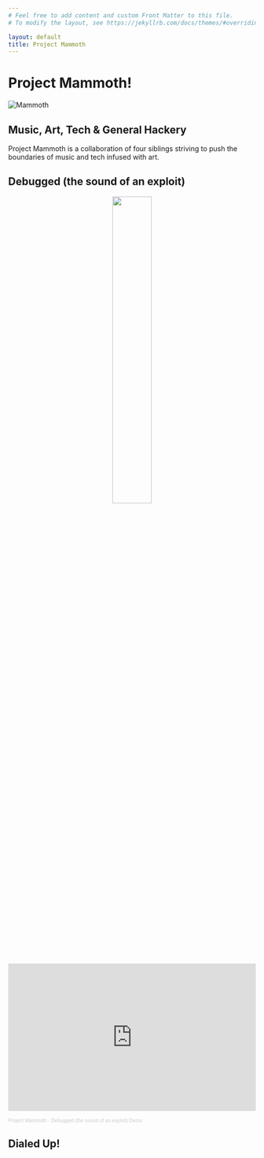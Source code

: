 ```yaml
---
# Feel free to add content and custom Front Matter to this file.
# To modify the layout, see https://jekyllrb.com/docs/themes/#overriding-theme-defaults

layout: default
title: Project Mammoth
---
```


# Project Mammoth!
![Mammoth](https://projectmammoth.com/images/pm-logo-no-text.jpg)
## Music, Art, Tech & General Hackery

Project Mammoth is a collaboration of four siblings striving to push the boundaries of music and tech infused with art.

## Debugged (the sound of an exploit)

<p align="center">

<img width="40%" height="40%" src="https://projectmammoth.com/images/Debugged LG Thumbnail.jpg">

<iframe width="100%" height="300" scrolling="no" frameborder="no" allow="autoplay" src="https://w.soundcloud.com/player/?url=https%3A//api.soundcloud.com/tracks/1553425054&color=%23ff5500&auto_play=false&hide_related=false&show_comments=true&show_user=true&show_reposts=false&show_teaser=true&visual=true"></iframe><div style="font-size: 10px; color: #cccccc;line-break: anywhere;word-break: normal;overflow: hidden;white-space: nowrap;text-overflow: ellipsis; font-family: Interstate,Lucida Grande,Lucida Sans Unicode,Lucida Sans,Garuda,Verdana,Tahoma,sans-serif;font-weight: 100;"><a href="https://soundcloud.com/projectmammoth" title="Project Mammoth" target="_blank" style="color: #cccccc; text-decoration: none;">Project Mammoth</a> · <a href="https://soundcloud.com/proctmammoth/debugged-the-sound-of-an" title="Debugged (the sound of an exploit) Demo" target="_blank" style="color: #cccccc; text-decoration: none;">Debugged (the sound of an exploit) Demo</a></div>
</p>

## Dialed Up!

<p align="center">
<!--
Dialed Up ASCII logo
<img width="40%" height="40%" src="https://projectmammoth.com/images/dialed-up-ascii.png">

MD YT Link 
[![Project Mammoth Dialed Up Teaser Trailer](https://img.youtube.com/vi/3hFmBamq3eI/0.jpg)](https://www.youtube.com/watch?v=3hFmBamq3eI)

-->

<iframe width="560" height="315" 
src="https://www.youtube.com/embed/euMZYqDG4Sc"
frameborder="0"  
allow="accelerometer; autoplay; encrypted-media; gyroscope; picture-in-picture"  
allowfullscreen></iframe>

</p>

Check out our new [video](https://www.youtube.com/embed/euMZYqDG4Sc) and song "[Dialed Up](https://soundcloud.com/projectmammoth/dialed-up)"!

Also included in this release is a music and phreaking themed [mini-CTF](https://ctfd.io/whats-a-ctf/) with hacking challenges embedded in the [.mp3 version of the song](https://github.com/project-mammoth/dialed-up-ctf/raw/main/Dialed%20Up%20CTF.mp3).  The contest is now complete, but if you like music and hacking, most of the challenges are still available for playing.  Details on the original CTF and the challenges can [be found on the contest page](https://dialed-up.ctfd.io/).

<p align="center">
  <b><a href="https://dialed-up.ctfd.io/">Click here to check out the original CTF contest details.</a></b>
</p>


# Links!

[Soundcloud](https://soundcloud.com/projectmammoth) - Check out our other songs here!!

[Twitter](https://twitter.com/prjctmammoth)

[Instagram](https://www.instagram.com/project_mammoth/)

[Github](https://github.com/project-mammoth)
